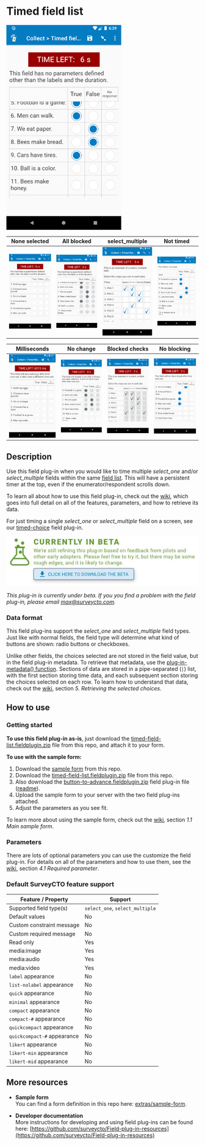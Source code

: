 # Timed field list

![Selected](extras/readme-images/selected.png)

| None selected | All blocked | select_multiple | Not timed |
| --- | --- | --- | --- |
| <img src="extras/readme-images/none-selected.png" alt="None selected" title="None selected" width="150px"/> | <img src="extras/readme-images/all-blocked.png" alt="All blocked" title="All blocked" width="150px"/> | <img src="extras/readme-images/select_multiple.png" alt="select_multiple" title="select_multiple" width="150px"/> | <img src="extras/readme-images/not-timed.png" alt="Not timed" title="Not timed" width="150px"/> |

| Milliseconds | No change | Blocked checks | No blocking |
| --- | --- | --- | --- |
| <img src="extras/readme-images/milliseconds.png" alt="Milliseconds" title="Milliseconds" width="150px"/> | <img src="extras/readme-images/nochange.png" alt="No change" title="No change" width="150px"/> | <img src="extras/readme-images/sm-blocked.png" alt="Blocked checks" title="Blocked checks" width="150px"/> | <img src="extras/readme-images/not-blocked.png" alt="No blocking" title="No blocking" width="150px"/> |

## Description

Use this field plug-in when you would like to time multiple *select_one* and/or *select_multiple* fields within the same [field list](https://docs.surveycto.com/02-designing-forms/04-sample-forms/05.field-lists.html). This will have a persistent timer at the top, even if the enumerator/respondent scrolls down.

To learn all about how to use this field plug-in, check out the [wiki](https://github.com/surveycto/timed-field-list/wiki/Timed-field-list-wiki), which goes into full detail on all of the features, parameters, and how to retrieve its data.

For just timing a single *select_one* or *select_multiple* field on a screen, see our [timed-choice](https://github.com/surveycto/timed-choice) field plug-in.

![Beta](extras/readme-images/beta-release-download.jpg)

*This plug-in is currently under beta. If you you find a problem with the field plug-in, please email max@surveycto.com.*

### Data format

This field plug-ins support the *select_one* and *select_multiple* field types. Just like with normal fields, the field type will determine what kind of buttons are shown: radio buttons or checkboxes.

Unlike other fields, the choices selected are not stored in the field value, but in the field plug-in metadata. To retrieve that metadata, use the [plug-in-metadata() function](https://docs.surveycto.com/02-designing-forms/01-core-concepts/09.expressions.html#plug-in-metadata). Sections of data are stored in a pipe-separated (`|`) list, with the first section storing time data, and each subsequent section storing the choices selected on each row. To learn how to understand that data, check out the [wiki](https://github.com/surveycto/timed-field-list/wiki/Timed-field-list-wiki), section *5. Retrieving the selected choices*.

## How to use

### Getting started

**To use this field plug-in as-is**, just download the [timed-field-list.fieldplugin.zip](https://github.com/surveycto/timed-field-list/raw/master/timed-field-list.fieldplugin.zip) file from this repo, and attach it to your form.

**To use with the sample form:**

1. Download the [sample form](https://github.com/surveycto/timed-field-list/raw/master/extras/sample-form/Timed%20field%20list.xlsx) from this repo.
1. Download the [timed-field-list.fieldplugin.zip](https://github.com/surveycto/timed-field-list/raw/master/timed-field-list.fieldplugin.zip) file from this repo.
1. Also download the [button-to-advance.fieldplugin.zip](https://github.com/surveycto/button-to-advance/raw/master/button-to-advance.fieldplugin.zip) field plug-in file ([readme](https://github.com/surveycto/button-to-advance/blob/master/README.md)).
1. Upload the sample form to your server with the two field plug-ins attached.
1. Adjust the parameters as you see fit.

To learn more about using the sample form, check out the [wiki](https://github.com/surveycto/timed-field-list/wiki/Timed-field-list-wiki), section *1.1 Main sample form*.

### Parameters

There are lots of optional parameters you can use the customize the field plug-in. For details on all of the parameters and how to use them, see the [wiki](https://github.com/surveycto/timed-field-list/wiki/Timed-field-list-wiki), section *4.1 Required parameter*.

### Default SurveyCTO feature support

| Feature / Property | Support |
| --- | --- |
| Supported field type(s) | `select_one`, `select_multiple`|
| Default values | No |
| Custom constraint message | No |
| Custom required message | No |
| Read only | Yes |
| media:image | Yes |
| media:audio | Yes |
| media:video | Yes |
| `label` appearance | No |
| `list-nolabel` appearance | No |
| `quick` appearance | No |
| `minimal` appearance | No |
| `compact` appearance | No |
| `compact-#` appearance | No |
| `quickcompact` appearance | No |
| `quickcompact-#` appearance | No |
| `likert` appearance | No |
| `likert-min` appearance | No  |
| `likert-mid` appearance | No |

## More resources

* **Sample form**  
You can find a form definition in this repo here: [extras/sample-form](extras/sample-form).

* **Developer documentation**  
More instructions for developing and using field plug-ins can be found here: [https://github.com/surveycto/Field-plug-in-resources](https://github.com/surveycto/Field-plug-in-resources)
